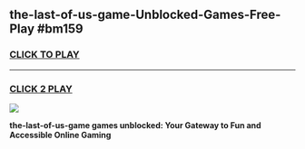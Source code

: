
## the-last-of-us-game-Unblocked-Games-Free-Play #bm159
<h3>
<a href="https://us.freeplayer.one?title=the-last-of-us-game&ref=9M">CLICK TO PLAY</a></h3>
<hr>

<h3>
<a href="https://us.freeplayer.one?title=the-last-of-us-game&ref=9M">CLICK 2 PLAY</a>
  
</h3>

<a href="https://us.freeplayer.one?title=the-last-of-us-game&ref=9M"><img src="https://clearcache.store/games.png"></a>


**the-last-of-us-game games unblocked: Your Gateway to Fun and Accessible Online Gaming**
